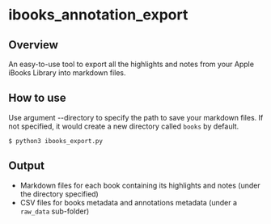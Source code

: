 # ibooks_annotation_export

## Overview
An easy-to-use tool to export all the highlights and notes from your Apple iBooks Library into markdown files.

## How to use
Use argument --directory to specify the path to save your markdown files.
If not specified, it would create a new directory called `books` by default.
```
$ python3 ibooks_export.py
```

## Output
- Markdown files for each book containing its highlights and notes (under the directory specified)
- CSV files for books metadata and annotations metadata (under a `raw_data` sub-folder)